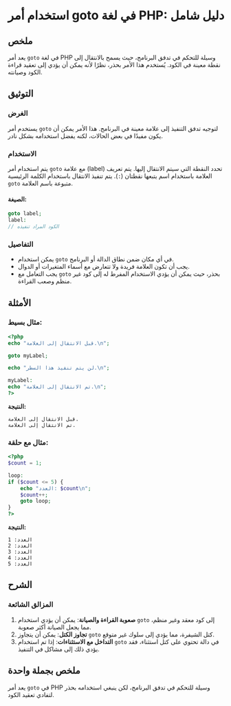 <!--
Meta Description: # استخدام أمر goto في لغة PHP: دليل شامل ## ملخص يعد أمر `goto` في لغة PHP وسيلة للتحكم في تدفق البرنامج، حيث يسمح بالانتقال إلى نقطة معينة في الكود. ...
Meta Keywords: goto, إلى, php, العلامة, يمكن
-->

# استخدام أمر goto في لغة PHP: دليل شامل

## ملخص
يعد أمر `goto` في لغة PHP وسيلة للتحكم في تدفق البرنامج، حيث يسمح بالانتقال إلى نقطة معينة في الكود. يُستخدم هذا الأمر بحذر، نظرًا لأنه يمكن أن يؤدي إلى تعقيد قراءة الكود وصيانته.

## التوثيق
### الغرض
يستخدم أمر `goto` لتوجيه تدفق التنفيذ إلى علامة معينة في البرنامج. هذا الأمر يمكن أن يكون مفيدًا في بعض الحالات، لكنه يفضل استخدامه بشكل نادر.

### الاستخدام
يتم استخدام أمر `goto` مع علامة (label) تحدد النقطة التي سيتم الانتقال إليها. يتم تعريف العلامة باستخدام اسم يتبعها نقطتان (`:`). يتم تنفيذ الانتقال باستخدام الكلمة الرئيسية `goto` متبوعة باسم العلامة. 

#### الصيغة:
```php
goto label;
label:
// الكود المراد تنفيذه
```

### التفاصيل
- يمكن استخدام `goto` في أي مكان ضمن نطاق الدالة أو البرنامج.
- يجب أن تكون العلامة فريدة ولا تتعارض مع أسماء المتغيرات أو الدوال.
- يجب التعامل مع `goto` بحذر، حيث يمكن أن يؤدي الاستخدام المفرط له إلى كود غير منظم وصعب القراءة.

## الأمثلة
### مثال بسيط:
```php
<?php
echo "قبل الانتقال إلى العلامة.\n";

goto myLabel;

echo "لن يتم تنفيذ هذا السطر.\n";

myLabel:
echo "تم الانتقال إلى العلامة.\n";
?>
```
**النتيجة:**
```
قبل الانتقال إلى العلامة.
تم الانتقال إلى العلامة.
```

### مثال مع حلقة:
```php
<?php
$count = 1;

loop:
if ($count <= 5) {
    echo "العدد: $count\n";
    $count++;
    goto loop;
}
?>
```
**النتيجة:**
```
العدد: 1
العدد: 2
العدد: 3
العدد: 4
العدد: 5
```

## الشرح
### المزالق الشائعة
1. **صعوبة القراءة والصيانة**: يمكن أن يؤدي استخدام `goto` إلى كود معقد وغير منظم، مما يجعل الصيانة أكثر صعوبة.
2. **تجاوز الكتل**: يمكن أن يتجاوز `goto` كتل الشيفرة، مما يؤدي إلى سلوك غير متوقع.
3. **التداخل مع الاستثناءات**: إذا تم استخدام `goto` في دالة تحتوي على كتل استثناء، فقد يؤدي ذلك إلى مشاكل في التنفيذ.

## ملخص بجملة واحدة
يعد أمر `goto` في PHP وسيلة للتحكم في تدفق البرنامج، لكن ينبغي استخدامه بحذر لتفادي تعقيد الكود.